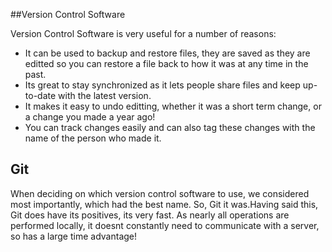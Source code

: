 ##Version Control Software

Version Control Software is very useful for a number of reasons:
 - It can be used to backup and restore files, they are saved as they are editted so you can restore a file back to how it was at any time in the past.
 - Its great to stay synchronized as it lets people share files and keep up-to-date with the latest version.
 - It makes it easy to undo editting, whether it was a short term change, or a change you made a year ago!
 - You can track changes easily and can also tag these changes with the name of the person who made it.

## Git 

When deciding on which version control software to use, we considered most importantly, which had the best name. So, Git it was.Having said this, Git does have its positives, its very fast. As nearly all operations are performed locally, it doesnt constantly need to communicate with a server, so has a large time advantage!
